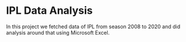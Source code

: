 # IPL Data Analysis
In this project we fetched data of IPL from season 2008 to 2020 and did analysis around that using Microsoft Excel.
